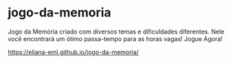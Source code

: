 # jogo-da-memoria
Jogo da Memória criado com diversos temas e dificuldades diferentes. Nele você encontrará um ótimo passa-tempo para as horas vagas! Jogue Agora!

https://eliana-eml.github.io/jogo-da-memoria/
